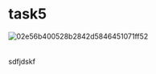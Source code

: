 # task5
![02e56b400528b2842d5846451071ff52](https://github.com/tamrazov/task5/assets/48178555/a0fd3e47-4941-45d3-bee5-21e84cdcff7a)


###### 
sdfjdskf
